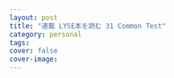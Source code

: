 ```yaml
---
layout: post
title: "連載 LYSE本を読む 31 Common Test"
category: personal
tags:
cover: false
cover-image:
---
```


